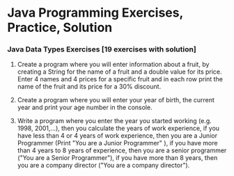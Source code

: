 # Java Programming Exercises, Practice, Solution
### Java Data Types Exercises [19 exercises with solution]

1. Create a program where you will enter information about a fruit, by creating a String for the name of a fruit and a double value for its price. Enter 4 names and 4 prices for a specific fruit and in each row print the name of the fruit and its price for a 30% discount.

2. Create a program where you will enter your year of birth, the current year and print your age number in the console.

3. Write a program where you enter the year you started working (e.g. 1998, 2001,...), then you calculate the years of work experience, if you have less than 4 or 4 years of work experience, then you are a Junior Programmer (Print "You are a Junior Programmer" ), if you have more than 4 years to 8 years of experience, then you are a senior programmer ("You are a Senior Programmer"), if you have more than 8 years, then you are a company director ("You are a company director").


